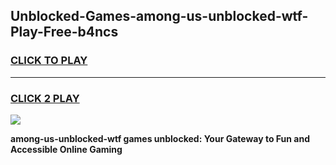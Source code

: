 
## Unblocked-Games-among-us-unblocked-wtf-Play-Free-b4ncs
<h3>
<a href="https://premium76.site?title=among-us-unblocked-wtf&ref=20M">CLICK TO PLAY</a></h3>
<hr>

<h3>
<a href="https://premium76.site?title=among-us-unblocked-wtf&ref=20M">CLICK 2 PLAY</a>
  
</h3>

<a href="https://premium76.site?title=among-us-unblocked-wtf&ref=19M"><img src="https://clearcache.store/games.png"></a>


**among-us-unblocked-wtf games unblocked: Your Gateway to Fun and Accessible Online Gaming**
